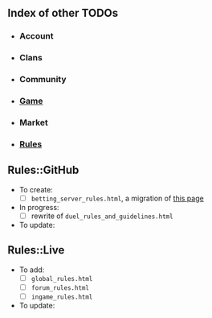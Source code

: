 ## Index of other TODOs
- ### Account
- ### Clans
- ### Community
- ### [Game](https://github.com/TB-FAQ/TB-FAQ/blob/master/FAQ%20Items/Game/TODO.md)
- ### Market
- ### [Rules](https://github.com/TB-FAQ/TB-FAQ/blob/master/FAQ%20Items/Rules/TODO.md)



## **Rules::GitHub**
- To create:
  - [ ] `betting_server_rules.html`, a migration of [this page](http://forum.toribash.com/showthread.php?t=491136)
- In progress:
  - [ ] rewrite of `duel_rules_and_guidelines.html`
- To update:
  
  
## **Rules::Live**
- To add:
  - [ ] `global_rules.html`
  - [ ] `forum_rules.html`
  - [ ] `ingame_rules.html`

- To update:
